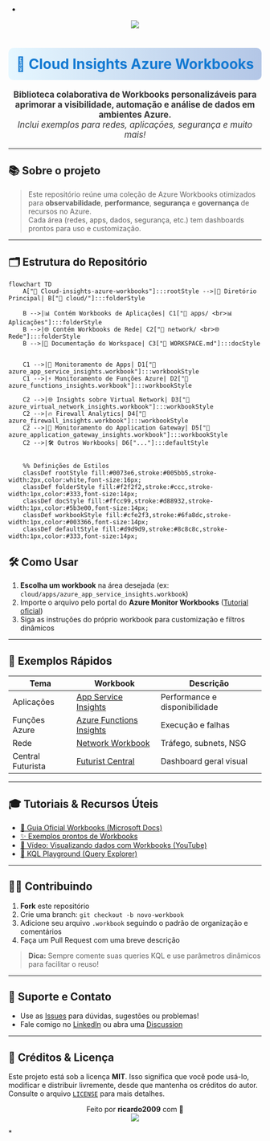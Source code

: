 *
<!-- Banner colorido com gradiente -->
<p align="center">
  <img src="https://img.shields.io/badge/AZURE%20WORKBOOKS-blueviolet?style=for-the-badge&logo=azure" />
</p>
<h1 align="center" style="color:#1379d2; background: linear-gradient(90deg,#e6f7ff,#b3c6e6); padding: 15px; border-radius: 10px;">
  🚀 Cloud Insights Azure Workbooks
</h1>

<p align="center" style="color:#333;font-size:1.2em;">
  <b>Biblioteca colaborativa de Workbooks personalizáveis para aprimorar a visibilidade, automação e análise de dados em ambientes Azure.</b><br>
  <i>Inclui exemplos para redes, aplicações, segurança e muito mais!</i>
</p>

---

## 📚 Sobre o projeto

> Este repositório reúne uma coleção de Azure Workbooks otimizados para **observabilidade**, **performance**, **segurança** e **governança** de recursos no Azure.  
> Cada área (redes, apps, dados, segurança, etc.) tem dashboards prontos para uso e customização.

---

## 🗂️ Estrutura do Repositório

```mermaid
flowchart TD
    A["📂 Cloud-insights-azure-workbooks"]:::rootStyle -->|📁 Diretório Principal| B["📂 cloud/"]:::folderStyle
    
    B -->|📊 Contém Workbooks de Aplicações| C1["📂 apps/ <br>📊 Aplicações"]:::folderStyle
    B -->|🌐 Contém Workbooks de Rede| C2["📂 network/ <br>🌐 Rede"]:::folderStyle
    B -->|📜 Documentação do Workspace| C3["📄 WORKSPACE.md"]:::docStyle
    
    
    C1 -->|📌 Monitoramento de Apps| D1["📄 azure_app_service_insights.workbook"]:::workbookStyle
    C1 -->|⚡ Monitoramento de Funções Azure| D2["📄 azure_functions_insights.workbook"]:::workbookStyle
    
    C2 -->|🌐 Insights sobre Virtual Network| D3["📄 azure_virtual_network_insights.workbook"]:::workbookStyle
    C2 -->|🔥 Firewall Analytics| D4["📄 azure_firewall_insights.workbook"]:::workbookStyle
    C2 -->|🚦 Monitoramento do Application Gateway| D5["📄 azure_application_gateway_insights.workbook"]:::workbookStyle
    C2 -->|🛠️ Outros Workbooks| D6["..."]:::defaultStyle
    
    
    %% Definições de Estilos
    classDef rootStyle fill:#0073e6,stroke:#005bb5,stroke-width:2px,color:white,font-size:16px;
    classDef folderStyle fill:#f2f2f2,stroke:#ccc,stroke-width:1px,color:#333,font-size:14px;
    classDef docStyle fill:#ffcc99,stroke:#d88932,stroke-width:1px,color:#5b3e00,font-size:14px;
    classDef workbookStyle fill:#cfe2f3,stroke:#6fa8dc,stroke-width:1px,color:#003366,font-size:14px;
    classDef defaultStyle fill:#d9d9d9,stroke:#8c8c8c,stroke-width:1px,color:#333,font-size:14px;
```

## 🛠️ Como Usar

1. **Escolha um workbook** na área desejada (ex: `cloud/apps/azure_app_service_insights.workbook`)
2. Importe o arquivo pelo portal do **Azure Monitor Workbooks** ([Tutorial oficial](https://learn.microsoft.com/pt-br/azure/azure-monitor/visualize/workbooks-overview))
3. Siga as instruções do próprio workbook para customização e filtros dinâmicos

---

## 🎯 Exemplos Rápidos

| Tema          | Workbook                                            | Descrição                       |
|---------------|-----------------------------------------------------|---------------------------------|
| Aplicações    | [App Service Insights](cloud/apps/azure_app_service_insights.workbook)    | Performance e disponibilidade   |
| Funções Azure | [Azure Functions Insights](cloud/apps/azure_functions_insights.workbook)  | Execução e falhas               |
| Rede          | [Network Workbook](cloud/network/)                                  | Tráfego, subnets, NSG           |
| Central Futurista | [Futurist Central](cloud/Workbook_Futurist_Central.workbook)         | Dashboard geral visual           |

---

## 🎓 Tutoriais & Recursos Úteis

- [📖 Guia Oficial Workbooks (Microsoft Docs)](https://learn.microsoft.com/pt-br/azure/azure-monitor/visualize/workbooks-overview)
- [✨ Exemplos prontos de Workbooks](https://github.com/Azure/azure-quickstart-templates/tree/master/demos/workbooks)
- [🎥 Vídeo: Visualizando dados com Workbooks (YouTube)](https://www.youtube.com/watch?v=9k-wTnD7Hq8)
- [🔎 KQL Playground (Query Explorer)](https://learn.microsoft.com/pt-br/azure/data-explorer/kusto/query/)

---

## 🧑‍💻 Contribuindo

1. **Fork** este repositório
2. Crie uma branch: `git checkout -b novo-workbook`
3. Adicione seu arquivo `.workbook` seguindo o padrão de organização e comentários
4. Faça um Pull Request com uma breve descrição

> **Dica:** Sempre comente suas queries KQL e use parâmetros dinâmicos para facilitar o reuso!

---

## 💬 Suporte e Contato

- Use as [Issues](https://github.com/ricardo2009/Cloud-insights-azure-workbooks/issues) para dúvidas, sugestões ou problemas!
- Fale comigo no [LinkedIn](https://www.linkedin.com/in/ricardo2009/) ou abra uma [Discussion](https://github.com/ricardo2009/Cloud-insights-azure-workbooks/discussions)

---

## 🌈 Créditos & Licença

Este projeto está sob a licença **MIT**. Isso significa que você pode usá-lo, modificar e distribuir livremente, desde que mantenha os créditos do autor.  
Consulte o arquivo [`LICENSE`](./LICENSE) para mais detalhes.

<p align="center">
  Feito por <b>ricardo2009</b> com 💙<br>
  <img src="https://img.shields.io/github/license/ricardo2009/Cloud-insights-azure-workbooks?style=flat-square" />
</p>*